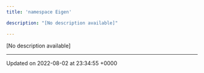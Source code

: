```yaml
---
title: 'namespace Eigen'

description: "[No description available]"

---
```







[No description available]






-------------------------------

Updated on 2022-08-02 at 23:34:55 +0000